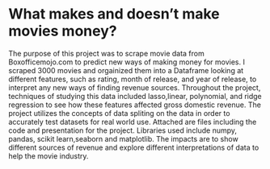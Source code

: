 #  What makes and doesn’t make movies money?
The purpose of this project was to scrape movie data from Boxofficemojo.com to predict new ways of making money for movies. I scraped 3000 movies and orgainized them into a Dataframe looking at different features, such as rating, month of release, and year of release, to interpret any new ways of finding revenue sources. Throughout the project, techniques of studying this data included lasso,linear, polynomial, and ridge regression to see how these features affected gross domestic revenue. The project utilizes the concepts of data spliting on the data in order to accurately test datasets for real world use. Attached are files including the code and presentation for the project. Libraries used include numpy, pandas, scikit learn,seaborn and matplotlib. The impacts are to show different sources of revenue and explore different interpretations of data to help the movie industry.
